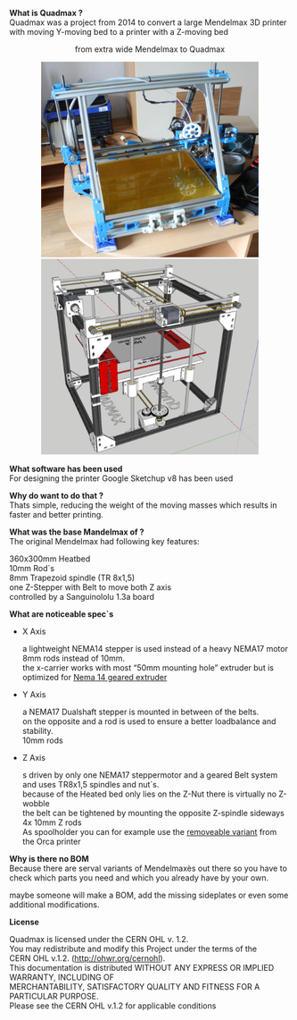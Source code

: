 <p><strong>What is Quadmax ?</strong> <br>
Quadmax was a project from 2014 to convert a large Mendelmax 3D printer with moving Y-moving bed to a printer with a Z-moving bed</p>

<p align=center>from extra wide Mendelmax to Quadmax</p>
<p align=center> <img src="https://github.com/Chrisu02/Quadmax/blob/master/image/xwidemendelmax.jpg?raw=true" height="350" width="390"> <img src="https://github.com/Chrisu02/Quadmax/blob/master/image/construction_1.jpg?raw=true"  height="350" width="390">
 
 <p><strong>What software has been used</strong> <br>
For designing the printer Google Sketchup v8 has been used</p>

<p><strong>Why do want to do that ?</strong> <br>
Thats simple, reducing the weight of the moving masses which results in faster and better printing.</p>

<p><strong>What was the base Mandelmax of ?</strong> <br>
The original Mendelmax had following key features:</p>

<p>360x300mm Heatbed <br>
10mm Rod`s <br>
8mm Trapezoid spindle (TR 8x1,5) <br>
one Z-Stepper with Belt to move both Z axis <br>
controlled by a Sanguinololu 1.3a board</p>

<p><strong>What are noticeable spec`s</strong></p>

<ul>
<li><p>X Axis</p>

<p>a lightweight NEMA14 stepper is used instead of a heavy NEMA17 motor <br>
8mm rods instead of 10mm. <br>
the x-carrier works with most “50mm mounting hole” extruder but is optimized for <a href="https://www.youmagine.com/designs/nema-14-geared-extruder-rev-1-2">Nema 14 geared extruder</a></p></li>
<li><p>Y Axis</p>

<p>a NEMA17 Dualshaft stepper is mounted in between of the belts. <br>
on the opposite and a rod is used to ensure a better loadbalance and stability. <br>
10mm rods</p></li>
<li><p>Z Axis</p>

<p>s driven by only one NEMA17 steppermotor and a geared Belt system and uses TR8x1,5 spindles and nut`s. <br>
because of the Heated bed only lies on the Z-Nut there is virtually no Z-wobble <br>
the belt can be tightened by mounting the opposite Z-spindle sideways <br>
4x 10mm Z rods <br>
As spoolholder you can for example use the <a href="http://www.thingiverse.com/thing:30350">removeable variant</a> from the Orca printer </p></li>
</ul>

<p><strong>Why is there no BOM</strong> <br>
Because there are serval variants of Mendelmaxès out there so you have to check which parts you need and which you already have by your own.</p>

<p>maybe someone will make a BOM, add the missing sideplates or even some additional modifications.</p>

<p><strong>License</strong></p>

<p>Quadmax is licensed under the CERN OHL v. 1.2. <br>
You may redistribute and modify this Project under the terms of the <br>
CERN OHL v.1.2. (<a href="http://ohwr.org/cernohl">http://ohwr.org/cernohl</a>). <br>
This documentation is distributed WITHOUT ANY EXPRESS OR IMPLIED WARRANTY, INCLUDING OF <br>
MERCHANTABILITY, SATISFACTORY QUALITY AND FITNESS FOR A <br>
PARTICULAR PURPOSE.  <br>
Please see the CERN OHL v.1.2 for applicable conditions</p>
